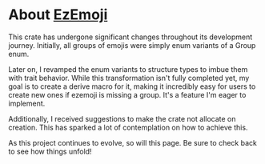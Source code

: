 # About [EzEmoji](https://crates.io/crates/ezemoji)

This crate has undergone significant changes throughout its development journey. Initially, all groups of emojis were simply enum variants of a Group enum.

Later on, I revamped the enum variants to structure types to imbue them with trait behavior. While this transformation isn't fully completed yet, my goal is to create a derive macro for it, making it incredibly easy for users to create new ones if ezemoji is missing a group. It's a feature I'm eager to implement.

Additionally, I received suggestions to make the crate not allocate on creation. This has sparked a lot of contemplation on how to achieve this.

As this project continues to evolve, so will this page. Be sure to check back to see how things unfold!
